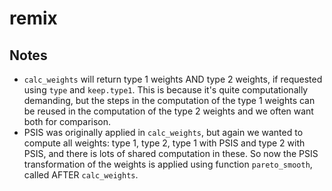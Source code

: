 # remix

## Notes

* `calc_weights` will return type 1 weights AND type 2 weights, if requested 
using `type` and `keep.type1`. This is because it's quite computationally 
demanding, but the steps in the computation of the type 1 weights can be reused 
in the computation of the type 2 weights and we often want both for comparison.
* PSIS was originally applied in `calc_weights`, but again we wanted to compute 
all weights: type 1, type 2, type 1 with PSIS and type 2 with PSIS, and there 
is lots of shared computation in these. So now the PSIS transformation of the 
weights is applied using function `pareto_smooth`, called AFTER `calc_weights`.
